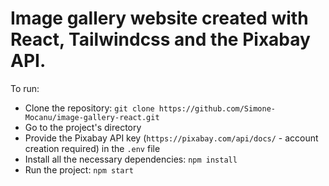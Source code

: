 #  Image gallery website created with React, Tailwindcss and the Pixabay API.

To run:
* Clone the repository: `git clone https://github.com/Simone-Mocanu/image-gallery-react.git`
* Go to the project's directory
* Provide the Pixabay API key (`https://pixabay.com/api/docs/` - account creation required) in the `.env` file
* Install all the necessary dependencies: `npm install`
* Run the project: `npm start`

